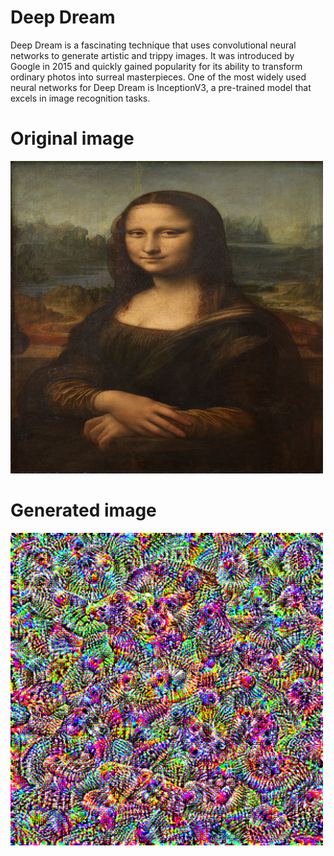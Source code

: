 # Deep Dream
Deep Dream is a fascinating technique that uses convolutional neural networks to generate artistic and trippy images. It was introduced by Google in 2015 and quickly gained popularity for its ability to transform ordinary photos into surreal masterpieces. One of the most widely used neural networks for Deep Dream is InceptionV3, a pre-trained model that excels in image recognition tasks.

# Original image
<img src="https://github.com/AmirhosseinKoochakian2003/Deep-Dream/blob/master/images/mona.jpg" width="500" height="500" />

# Generated image
<img src="https://github.com/AmirhosseinKoochakian2003/Deep-Dream/blob/master/images/3.png" width="500" height="500" />
